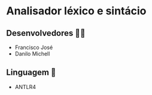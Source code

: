 # Analisador léxico e sintácio

## Desenvolvedores 🧑‍💻

- Francisco José
- Danilo Michell

## Linguagem 📘

- ANTLR4

